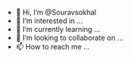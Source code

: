 - 👋 Hi, I’m @Souravsokhal
- 👀 I’m interested in ...
- 🌱 I’m currently learning ...
- 💞️ I’m looking to collaborate on ...
- 📫 How to reach me ...

<!---
Souravsokhal/Souravsokhal is a ✨ special ✨ repository because its `README.md` (this file) appears on your GitHub profile.
You can click the Preview link to take a look at your changes.
--->

